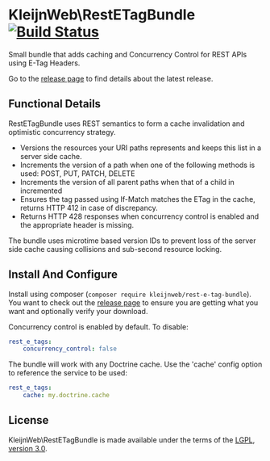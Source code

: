# KleijnWeb\RestETagBundle [![Build Status](https://travis-ci.org/kleijnweb/rest-e-tag-bundle.svg?branch=master)](https://travis-ci.org/kleijnweb/rest-e-tag-bundle)

Small bundle that adds caching and Concurrency Control for REST APIs using E-Tag Headers.

Go to the [release page](https://github.com/kleijnweb/rest-e-tag-bundle/releases) to find details about the latest release.

## Functional Details

RestETagBundle uses REST semantics to form a cache invalidation and optimistic concurrency strategy.
 
* Versions the resources your URI paths represents and keeps this list in a server side cache.
* Increments the version of a path when one of the following methods is used: POST, PUT, PATCH, DELETE
* Increments the version of all parent paths when that of a child in incremented 
* Ensures the tag passed using If-Match matches the ETag in the cache, returns HTTP 412 in case of discrepancy.
* Returns HTTP 428 responses when concurrency control is enabled and the appropriate header is missing.

The bundle uses microtime based version IDs to prevent loss of the server side cache causing collisions and sub-second resource locking.

## Install And Configure

Install using composer (`composer require kleijnweb/rest-e-tag-bundle`). You want to check out the [release page](https://github.com/kleijnweb/rest-e-tag-bundle/releases) to ensure you are getting what you want and optionally verify your download.

Concurrency control is enabled by default. To disable:

```yml
rest_e_tags:
    concurrency_control: false
```
The bundle will work with any Doctrine cache. Use the 'cache' config option to reference the service to be used:

```yml
rest_e_tags:
    cache: my.doctrine.cache
```
   
## License

KleijnWeb\RestETagBundle is made available under the terms of the [LGPL, version 3.0](https://spdx.org/licenses/LGPL-3.0.html#licenseText).
